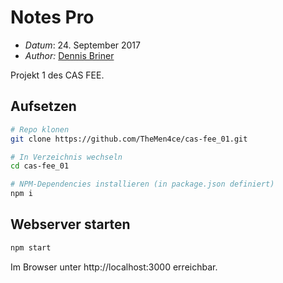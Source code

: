 # Notes Pro

* *Datum*: 24. September 2017
* *Author:* [Dennis Briner](https://github.com/TheMen4ce)

Projekt 1 des CAS FEE.

## Aufsetzen

```bash
# Repo klonen
git clone https://github.com/TheMen4ce/cas-fee_01.git

# In Verzeichnis wechseln
cd cas-fee_01

# NPM-Dependencies installieren (in package.json definiert)
npm i
```

## Webserver starten

```bash
npm start
```

Im Browser unter http://localhost:3000 erreichbar.
